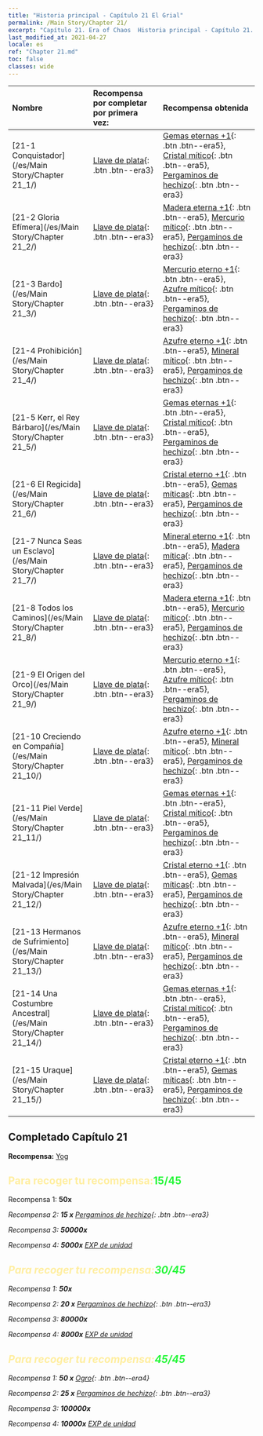 ```yaml
---
title: "Historia principal - Capítulo 21 El Grial"
permalink: /Main Story/Chapter 21/
excerpt: "Capítulo 21. Era of Chaos  Historia principal - Capítulo 21. El Grial"
last_modified_at: 2021-04-27
locale: es
ref: "Chapter 21.md"
toc: false
classes: wide
---
```


  | Nombre |  Recompensa por completar por primera vez: | Recompensa obtenida |
  |:------------|:------------|:------------| 
  | [21-1 Conquistador](/es/Main Story/Chapter 21_1/) | [Llave de plata](/ItemsES/con_693/){: .btn .btn--era3} | [Gemas eternas +1](/ItemsES/mat_72/){: .btn .btn--era5}, [Cristal mítico](/ItemsES/mat_66/){: .btn .btn--era5}, [Pergaminos de hechizo](/ItemsES/con_694/){: .btn .btn--era3} |
  | [21-2 Gloria Efímera](/es/Main Story/Chapter 21_2/) | [Llave de plata](/ItemsES/con_693/){: .btn .btn--era3} | [Madera eterna +1](/ItemsES/mat_69/){: .btn .btn--era5}, [Mercurio mítico](/ItemsES/mat_63/){: .btn .btn--era5}, [Pergaminos de hechizo](/ItemsES/con_694/){: .btn .btn--era3} |
  | [21-3 Bardo](/es/Main Story/Chapter 21_3/) | [Llave de plata](/ItemsES/con_693/){: .btn .btn--era3} | [Mercurio eterno +1](/ItemsES/mat_70/){: .btn .btn--era5}, [Azufre mítico](/ItemsES/mat_64/){: .btn .btn--era5}, [Pergaminos de hechizo](/ItemsES/con_694/){: .btn .btn--era3} |
  | [21-4 Prohibición](/es/Main Story/Chapter 21_4/) | [Llave de plata](/ItemsES/con_693/){: .btn .btn--era3} | [Azufre eterno +1](/ItemsES/mat_71/){: .btn .btn--era5}, [Mineral mítico](/ItemsES/mat_61/){: .btn .btn--era5}, [Pergaminos de hechizo](/ItemsES/con_694/){: .btn .btn--era3} |
  | [21-5 Kerr, el Rey Bárbaro](/es/Main Story/Chapter 21_5/) | [Llave de plata](/ItemsES/con_693/){: .btn .btn--era3} | [Gemas eternas +1](/ItemsES/mat_72/){: .btn .btn--era5}, [Cristal mítico](/ItemsES/mat_66/){: .btn .btn--era5}, [Pergaminos de hechizo](/ItemsES/con_694/){: .btn .btn--era3} |
  | [21-6 El Regicida](/es/Main Story/Chapter 21_6/) | [Llave de plata](/ItemsES/con_693/){: .btn .btn--era3} | [Cristal eterno +1](/ItemsES/mat_73/){: .btn .btn--era5}, [Gemas míticas](/ItemsES/mat_65/){: .btn .btn--era5}, [Pergaminos de hechizo](/ItemsES/con_694/){: .btn .btn--era3} |
  | [21-7 Nunca Seas un Esclavo](/es/Main Story/Chapter 21_7/) | [Llave de plata](/ItemsES/con_693/){: .btn .btn--era3} | [Mineral eterno +1](/ItemsES/mat_68/){: .btn .btn--era5}, [Madera mítica](/ItemsES/mat_62/){: .btn .btn--era5}, [Pergaminos de hechizo](/ItemsES/con_694/){: .btn .btn--era3} |
  | [21-8 Todos los Caminos](/es/Main Story/Chapter 21_8/) | [Llave de plata](/ItemsES/con_693/){: .btn .btn--era3} | [Madera eterna +1](/ItemsES/mat_69/){: .btn .btn--era5}, [Mercurio mítico](/ItemsES/mat_63/){: .btn .btn--era5}, [Pergaminos de hechizo](/ItemsES/con_694/){: .btn .btn--era3} |
  | [21-9 El Origen del Orco](/es/Main Story/Chapter 21_9/) | [Llave de plata](/ItemsES/con_693/){: .btn .btn--era3} | [Mercurio eterno +1](/ItemsES/mat_70/){: .btn .btn--era5}, [Azufre mítico](/ItemsES/mat_64/){: .btn .btn--era5}, [Pergaminos de hechizo](/ItemsES/con_694/){: .btn .btn--era3} |
  | [21-10 Creciendo en Compañía](/es/Main Story/Chapter 21_10/) | [Llave de plata](/ItemsES/con_693/){: .btn .btn--era3} | [Azufre eterno +1](/ItemsES/mat_71/){: .btn .btn--era5}, [Mineral mítico](/ItemsES/mat_61/){: .btn .btn--era5}, [Pergaminos de hechizo](/ItemsES/con_694/){: .btn .btn--era3} |
  | [21-11 Piel Verde](/es/Main Story/Chapter 21_11/) | [Llave de plata](/ItemsES/con_693/){: .btn .btn--era3} | [Gemas eternas +1](/ItemsES/mat_72/){: .btn .btn--era5}, [Cristal mítico](/ItemsES/mat_66/){: .btn .btn--era5}, [Pergaminos de hechizo](/ItemsES/con_694/){: .btn .btn--era3} |
  | [21-12 Impresión Malvada](/es/Main Story/Chapter 21_12/) | [Llave de plata](/ItemsES/con_693/){: .btn .btn--era3} | [Cristal eterno +1](/ItemsES/mat_73/){: .btn .btn--era5}, [Gemas míticas](/ItemsES/mat_65/){: .btn .btn--era5}, [Pergaminos de hechizo](/ItemsES/con_694/){: .btn .btn--era3} |
  | [21-13 Hermanos de Sufrimiento](/es/Main Story/Chapter 21_13/) | [Llave de plata](/ItemsES/con_693/){: .btn .btn--era3} | [Azufre eterno +1](/ItemsES/mat_71/){: .btn .btn--era5}, [Mineral mítico](/ItemsES/mat_61/){: .btn .btn--era5}, [Pergaminos de hechizo](/ItemsES/con_694/){: .btn .btn--era3} |
  | [21-14 Una Costumbre Ancestral](/es/Main Story/Chapter 21_14/) | [Llave de plata](/ItemsES/con_693/){: .btn .btn--era3} | [Gemas eternas +1](/ItemsES/mat_72/){: .btn .btn--era5}, [Cristal mítico](/ItemsES/mat_66/){: .btn .btn--era5}, [Pergaminos de hechizo](/ItemsES/con_694/){: .btn .btn--era3} |
  | [21-15 Uraque](/es/Main Story/Chapter 21_15/) | [Llave de plata](/ItemsES/con_693/){: .btn .btn--era3} | [Cristal eterno +1](/ItemsES/mat_73/){: .btn .btn--era5}, [Gemas míticas](/ItemsES/mat_65/){: .btn .btn--era5}, [Pergaminos de hechizo](/ItemsES/con_694/){: .btn .btn--era3} |


## Completado Capítulo 21

 **Recompensa:** [Yog](/es/heroes/Yog/)



## <span style="color: #ffeea0">Para recoger tu recompensa:</span><span style="color: #27f73a">15/45</span>

 Recompensa 1:  **50x** <i class="fas fa-gem"/>

 Recompensa 2: **15 x** [Pergaminos de hechizo](/ItemsES/con_694/){: .btn .btn--era3}

 Recompensa 3:  **50000x** <i class="fas fa-coins"/>

 Recompensa 4:  **5000x** [EXP de unidad](/ItemsES/con_902/)



## <span style="color: #ffeea0">Para recoger tu recompensa:</span><span style="color: #27f73a">30/45</span>

 Recompensa 1:  **50x** <i class="fas fa-gem"/>

 Recompensa 2: **20 x** [Pergaminos de hechizo](/ItemsES/con_694/){: .btn .btn--era3}

 Recompensa 3:  **80000x** <i class="fas fa-coins"/>

 Recompensa 4:  **8000x** [EXP de unidad](/ItemsES/con_902/)



## <span style="color: #ffeea0">Para recoger tu recompensa:</span><span style="color: #27f73a">45/45</span>

 Recompensa 1: **50 x** [Ogro](/ItemsES/unt_220/){: .btn .btn--era4}

 Recompensa 2: **25 x** [Pergaminos de hechizo](/ItemsES/con_694/){: .btn .btn--era3}

 Recompensa 3:  **100000x** <i class="fas fa-coins"/>

 Recompensa 4:  **10000x** [EXP de unidad](/ItemsES/con_902/)

